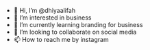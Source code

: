 - 👋 Hi, I’m @dhiyaalifah
- 👀 I’m interested in business
- 🌱 I’m currently learning branding for business
- 💞️ I’m looking to collaborate on social media
- 📫 How to reach me by instagram

<!---
dhiyaalifah/dhiyaalifah is a ✨ special ✨ repository because its `README.md` (this file) appears on your GitHub profile.
You can click the Preview link to take a look at your changes.
--->
